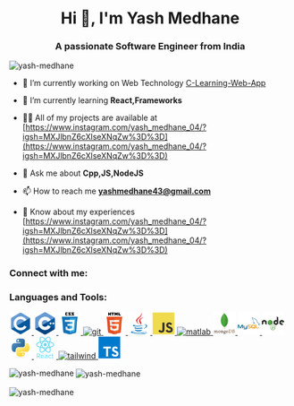 <h1 align="center">Hi 👋, I'm Yash Medhane</h1>
<h3 align="center">A passionate Software Engineer from India</h3>

<p align="left"> <img src="https://komarev.com/ghpvc/?username=yash-medhane&label=Profile%20views&color=0e75b6&style=flat" alt="yash-medhane" /> </p>

- 🔭 I’m currently working on Web Technology [C-Learning-Web-App](https://github.com/Yash-Medhane/C-Learning-App)

- 🌱 I’m currently learning **React,Frameworks**

- 👨‍💻 All of my projects are available at [https://www.instagram.com/yash_medhane_04/?igsh=MXJlbnZ6cXlseXNqZw%3D%3D](https://www.instagram.com/yash_medhane_04/?igsh=MXJlbnZ6cXlseXNqZw%3D%3D)

- 💬 Ask me about **Cpp,JS,NodeJS**

- 📫 How to reach me **yashmedhane43@gmail.com**

- 📄 Know about my experiences [https://www.instagram.com/yash_medhane_04/?igsh=MXJlbnZ6cXlseXNqZw%3D%3D](https://www.instagram.com/yash_medhane_04/?igsh=MXJlbnZ6cXlseXNqZw%3D%3D)

<h3 align="left">Connect with me:</h3>
<p align="left">
</p>

<h3 align="left">Languages and Tools:</h3>
<p align="left"> <a href="https://www.cprogramming.com/" target="_blank" rel="noreferrer"> <img src="https://raw.githubusercontent.com/devicons/devicon/master/icons/c/c-original.svg" alt="c" width="40" height="40"/> </a> <a href="https://www.w3schools.com/cpp/" target="_blank" rel="noreferrer"> <img src="https://raw.githubusercontent.com/devicons/devicon/master/icons/cplusplus/cplusplus-original.svg" alt="cplusplus" width="40" height="40"/> </a> <a href="https://www.w3schools.com/css/" target="_blank" rel="noreferrer"> <img src="https://raw.githubusercontent.com/devicons/devicon/master/icons/css3/css3-original-wordmark.svg" alt="css3" width="40" height="40"/> </a> <a href="https://git-scm.com/" target="_blank" rel="noreferrer"> <img src="https://www.vectorlogo.zone/logos/git-scm/git-scm-icon.svg" alt="git" width="40" height="40"/> </a> <a href="https://www.w3.org/html/" target="_blank" rel="noreferrer"> <img src="https://raw.githubusercontent.com/devicons/devicon/master/icons/html5/html5-original-wordmark.svg" alt="html5" width="40" height="40"/> </a> <a href="https://www.java.com" target="_blank" rel="noreferrer"> <img src="https://raw.githubusercontent.com/devicons/devicon/master/icons/java/java-original.svg" alt="java" width="40" height="40"/> </a> <a href="https://developer.mozilla.org/en-US/docs/Web/JavaScript" target="_blank" rel="noreferrer"> <img src="https://raw.githubusercontent.com/devicons/devicon/master/icons/javascript/javascript-original.svg" alt="javascript" width="40" height="40"/> </a> <a href="https://www.mathworks.com/" target="_blank" rel="noreferrer"> <img src="https://upload.wikimedia.org/wikipedia/commons/2/21/Matlab_Logo.png" alt="matlab" width="40" height="40"/> </a> <a href="https://www.mongodb.com/" target="_blank" rel="noreferrer"> <img src="https://raw.githubusercontent.com/devicons/devicon/master/icons/mongodb/mongodb-original-wordmark.svg" alt="mongodb" width="40" height="40"/> </a> <a href="https://www.mysql.com/" target="_blank" rel="noreferrer"> <img src="https://raw.githubusercontent.com/devicons/devicon/master/icons/mysql/mysql-original-wordmark.svg" alt="mysql" width="40" height="40"/> </a> <a href="https://nodejs.org" target="_blank" rel="noreferrer"> <img src="https://raw.githubusercontent.com/devicons/devicon/master/icons/nodejs/nodejs-original-wordmark.svg" alt="nodejs" width="40" height="40"/> </a> <a href="https://www.python.org" target="_blank" rel="noreferrer"> <img src="https://raw.githubusercontent.com/devicons/devicon/master/icons/python/python-original.svg" alt="python" width="40" height="40"/> </a> <a href="https://reactjs.org/" target="_blank" rel="noreferrer"> <img src="https://raw.githubusercontent.com/devicons/devicon/master/icons/react/react-original-wordmark.svg" alt="react" width="40" height="40"/> </a> <a href="https://tailwindcss.com/" target="_blank" rel="noreferrer"> <img src="https://www.vectorlogo.zone/logos/tailwindcss/tailwindcss-icon.svg" alt="tailwind" width="40" height="40"/> </a> <a href="https://www.typescriptlang.org/" target="_blank" rel="noreferrer"> <img src="https://raw.githubusercontent.com/devicons/devicon/master/icons/typescript/typescript-original.svg" alt="typescript" width="40" height="40"/> </a> </p>

<p><img align="left" src="https://github-readme-stats.vercel.app/api/top-langs?username=yash-medhane&show_icons=true&locale=en&layout=compact" alt="yash-medhane" /></p>

<p>&nbsp;<img align="center" src="https://github-readme-stats.vercel.app/api?username=yash-medhane&show_icons=true&locale=en" alt="yash-medhane" /></p>

<p><img align="center" src="https://github-readme-streak-stats.herokuapp.com/?user=yash-medhane&" alt="yash-medhane" /></p>

